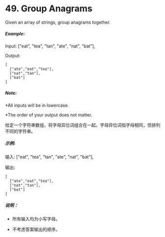 # 49. Group Anagrams

Given an array of strings, group anagrams together.

##### Example:

Input: ["eat", "tea", "tan", "ate", "nat", "bat"],

Output:

```text
[
  ["ate","eat","tea"],
  ["nat","tan"],
  ["bat"]
]
```

##### Note:

*All inputs will be in lowercase.

*The order of your output does not matter.

给定一个字符串数组，将字母异位词组合在一起。字母异位词指字母相同，但排列不同的字符串。

##### 示例:

输入: ["eat", "tea", "tan", "ate", "nat", "bat"],

输出:

```text
[
  ["ate","eat","tea"],
  ["nat","tan"],
  ["bat"]
]
```

##### 说明：

* 所有输入均为小写字母。

* 不考虑答案输出的顺序。